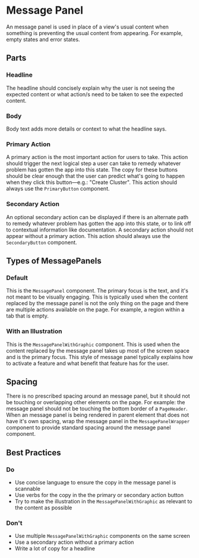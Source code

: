 # Message Panel

An message panel is used in place of a view's usual content when something is preventing the usual content from appearing. For example, empty states and error states.

## Parts

### Headline

The headline should concisely explain why the user is not seeing the expected content or what action/s need to be taken to see the expected content.

### Body

Body text adds more details or context to what the headline says.

### Primary Action

A primary action is the most important action for users to take. This action should trigger the next logical step a user can take to remedy whatever problem has gotten the app into this state. The copy for these buttons should be clear enough that the user can predict what's going to happen when they click this button—e.g.: "Create Cluster". This action should always use the `PrimaryButton` component.

### Secondary Action

An optional secondary action can be displayed if there is an alternate path to remedy whatever problem has gotten the app into this state, or to link off to contextual information like documentation. A secondary action should not appear without a primary action. This action should always use the `SecondaryButton` component.

## Types of MessagePanels

### Default

This is the `MessagePanel` component. The primary focus is the text, and it's not meant to be visually engaging. This is typically used when the content replaced by the message panel is not the only thing on the page and there are multiple actions available on the page. For example, a region within a tab that is empty.

### With an Illustration

This is the `MessagePanelWithGraphic` component. This is used when the content replaced by the message panel takes up most of the screen space and is the primary focus. This style of message panel typically explains how to activate a feature and what benefit that feature has for the user.

## Spacing

There is no prescribed spacing around an message panel, but it should not be touching or overlapping other elements on the page. For example: the message panel should not be touching the bottom border of a `PageHeader`.
When an message panel is being rendered in parent element that does not have it's own spacing, wrap the message panel in the `MessagePanelWrapper` component to provide standard spacing around the message panel component.

## Best Practices

### Do

- Use concise language to ensure the copy in the message panel is scannable
- Use verbs for the copy in the the primary or secondary action button
- Try to make the illustration in the `MessagePanelWithGraphic` as relevant to the content as possible

### Don't

- Use multiple `MessagePanelWithGraphic` components on the same screen
- Use a secondary action without a primary action
- Write a lot of copy for a headline
